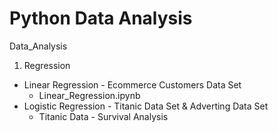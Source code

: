 # Python Data Analysis
Data_Analysis

1. Regression
  * Linear Regression - Ecommerce Customers Data Set
     - Linear_Regression.ipynb
  * Logistic Regression - Titanic Data Set & Adverting Data Set
     - Titanic Data - Survival Analysis 
